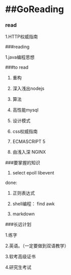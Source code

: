 

##GoReading
=========

### read


1.HTTP权威指南



###reading

1.java编程思想



###to read


1. 重构

2. 深入浅出nodejs

3. 算法

4. 高性能mysql

5. 设计模式

6. css权威指南

7. ECMASCRIPT 5

8. 由浅入深 NGINX


###要掌握的知识

1. select epoll libevent

done:
  1. 正则表达式
    
  2. shell编程： find  awk
    
  3. markdown



###长远计划

1.练字

2.英语。（一定要做到双语教学）

3.软考高级证书

4.研究生考试
  
  
  







